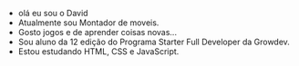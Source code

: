 
- olá eu sou o David
- Atualmente sou Montador de moveis.
- Gosto jogos e de aprender coisas novas...
- Sou aluno da 12 edição do Programa Starter Full Developer da Growdev.
- Estou estudando HTML, CSS e JavaScript. 

